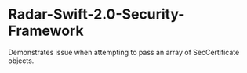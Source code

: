 # Radar-Swift-2.0-Security-Framework
Demonstrates issue when attempting to pass an array of SecCertificate objects.

